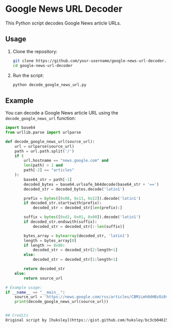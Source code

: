 # Google News URL Decoder

This Python script decodes Google News article URLs. 

## Usage

1. Clone the repository:
    ```sh
    git clone https://github.com/your-username/google-news-url-decoder.git
    cd google-news-url-decoder
    ```

2. Run the script:
    ```sh
    python decode_google_news_url.py
    ```

## Example

You can decode a Google News article URL using the `decode_google_news_url` function:

```python
import base64
from urllib.parse import urlparse

def decode_google_news_url(source_url):
    url = urlparse(source_url)
    path = url.path.split('/')
    if (
        url.hostname == "news.google.com" and
        len(path) > 1 and
        path[-2] == "articles"
    ):
        base64_str = path[-1]
        decoded_bytes = base64.urlsafe_b64decode(base64_str + '==')
        decoded_str = decoded_bytes.decode('latin1')

        prefix = bytes([0x08, 0x13, 0x22]).decode('latin1')
        if decoded_str.startswith(prefix):
            decoded_str = decoded_str[len(prefix):]

        suffix = bytes([0xd2, 0x01, 0x00]).decode('latin1')
        if decoded_str.endswith(suffix):
            decoded_str = decoded_str[:-len(suffix)]

        bytes_array = bytearray(decoded_str, 'latin1')
        length = bytes_array[0]
        if length >= 0x80:
            decoded_str = decoded_str[2:length+1]
        else:
            decoded_str = decoded_str[1:length+1]

        return decoded_str
    else:
        return source_url

# Example usage:
if __name__ == "__main__":
    source_url = 'https://news.google.com/rss/articles/CBMiLmh0dHBzOi8vd3d3LmJiYy5jb20vbmV3cy9hcnRpY2xlcy9jampqbnhkdjE4OG_SATJodHRwczovL3d3dy5iYmMuY29tL25ld3MvYXJ0aWNsZXMvY2pqam54ZHYxODhvLmFtcA?oc=5'
    print(decode_google_news_url(source_url))


## Credits
Original script by [huksley](https://gist.github.com/huksley/bc3cb046157a99cd9d1517b32f91a99e).

